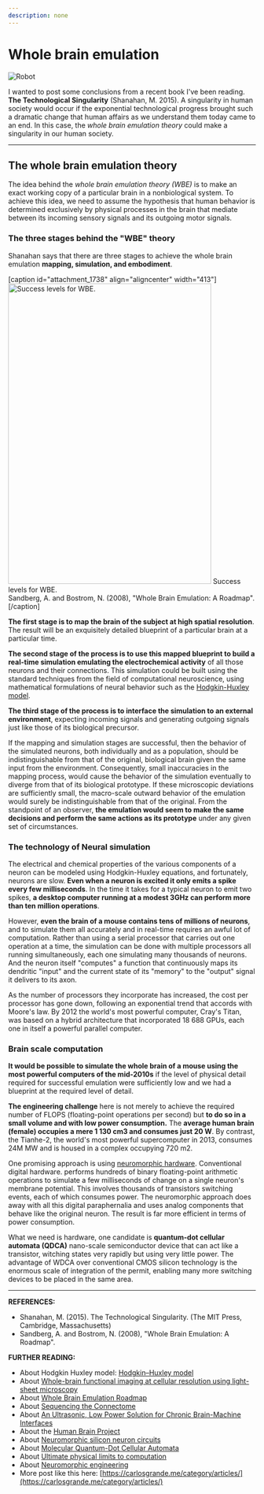 ```yaml
---
description: none
---
```


# Whole brain emulation

![Robot](https://carlosgrande.me/wp-content/uploads/2021/01/ba1e4da68a8260760c07e20617db0893-186x300.jpg)



I wanted to post some conclusions from a recent book I've been reading. **The Technological Singularity** (Shanahan, M. 2015). A singularity in human society would occur if the exponential technological progress brought such a dramatic change that human affairs as we understand them today came to an end. In this case, the *whole brain emulation theory* could make a singularity in our human society.

---

## The whole brain emulation theory
The idea behind the *whole brain emulation theory (WBE)* is to make an exact working copy of a particular brain in a nonbiological system. To achieve this idea, we need to assume the hypothesis that human behavior is determined exclusively by physical processes in the brain that mediate between its incoming sensory signals and its outgoing motor signals.

### The three stages behind the "WBE" theory
Shanahan says that there are three stages to achieve the whole brain emulation **mapping, simulation, and embodiment**.

[caption id="attachment_1738" align="aligncenter" width="413"]<a href="https://carlosgrande.me/wp-content/uploads/2021/01/SuccesLevelsWBE.jpg"><img src="https://carlosgrande.me/wp-content/uploads/2021/01/SuccesLevelsWBE.jpg" alt="Success levels for WBE." width="413" height="610" class="size-full wp-image-1738" /></a> Success levels for WBE.<br />Sandberg, A. and Bostrom, N. (2008), "Whole Brain Emulation: A Roadmap".[/caption]


**The first stage is to map the brain of the subject at high spatial resolution**. The result will be an exquisitely detailed blueprint of a particular brain at a particular time.

**The second stage of the process is to use this mapped blueprint to build a real-time simulation emulating the electrochemical activity** of all those neurons and their connections. This simulation could be built using the standard techniques from the field of computational neuroscience, using mathematical formulations of neural behavior such as the [Hodgkin-Huxley model](https://en.wikipedia.org/wiki/Hodgkin%E2%80%93Huxley_model#:~:text=The%20Hodgkin%E2%80%93Huxley%20model%2C%20or,as%20neurons%20and%20cardiac%20myocytes. "Hodgkin-Huxley model").

**The third stage of the process is to interface the simulation to an external environment**, expecting incoming signals and generating outgoing signals just like those of its biological precursor.

If the mapping and simulation stages are successful, then the behavior of the simulated neurons, both individually and as a population, should be indistinguishable from that of the original, biological brain given the same input from the environment. Consequently, small inaccuracies in the mapping process, would cause the behavior of the simulation eventually to diverge from that of its biological prototype. If these microscopic deviations are sufficiently small, the macro-scale outward behavior of the emulation would surely be indistinguishable from that of the original. From the standpoint of an observer, **the emulation would seem to make the same decisions and perform the same actions as its prototype** under any given set of circumstances.

### The technology of Neural simulation
The electrical and chemical properties of the various components of a neuron can be modeled using Hodgkin-Huxley equations, and fortunately, neurons are slow. **Even when a neuron is excited it only emits a spike every few milliseconds**. In the time it takes for a typical neuron to emit two spikes, **a desktop computer running at a modest 3GHz can perform more than ten million operations**.

However, **even the brain of a mouse contains tens of millions of neurons**, and to simulate them all accurately and in real-time requires an awful lot of computation. Rather than using a serial processor that carries out one operation at a time, the simulation can be done with multiple processors all running simultaneously, each one simulating many thousands of neurons. And the neuron itself "computes" a function that continuously maps its dendritic "input" and the current state of its "memory" to the "output" signal it delivers to its axon.

As the number of processors they incorporate has increased, the cost per processor has gone down, following an exponential trend that accords with Moore's law. By 2012 the world's most powerful computer, Cray's Titan, was based on a hybrid architecture that incorporated 18 688 GPUs, each one in itself a powerful parallel computer.

### Brain scale computation
**It would be possible to simulate the whole brain of a mouse using the most powerful computers of the mid-2010s** if the level of physical detail required for successful emulation were sufficiently low and we had a blueprint at the required level of detail.

**The engineering challenge** here is not merely to achieve the required number of FLOPS (floating-point operations per second) but **to do so in a small volume and with low power consumption.** The **average human brain (female) occupies a mere 1 130 cm3 and consumes just 20 W**. By contrast, the Tianhe-2, the world's most powerful supercomputer in 2013, consumes 24M MW and is housed in a complex occupying 720 m2.

One promising approach is using [neuromorphic hardware](http://https://en.wikipedia.org/wiki/Neuromorphic_engineering "neuromorphic hardware"). Conventional digital hardware. performs hundreds of binary floating-point arithmetic operations to simulate a few milliseconds of change on a single neuron's membrane potential. This involves thousands of transistors switching events, each of which consumes power. The neuromorphic approach does away with all this digital paraphernalia and uses analog components that behave like the original neuron. The result is far more efficient in terms of power consumption.

What we need is hardware, one candidate is **quantum-dot cellular automata (QDCA)** nano-scale semiconductor device that can act like a transistor, witching states very rapidly but using very little power. The advantage of WDCA over conventional CMOS silicon technology is the enormous scale of integration of the permit, enabling many more switching devices to be placed in the same area.

---

**REFERENCES:**

- Shanahan, M. (2015). The Technological Singularity. (The MIT Press, Cambridge, Massachusetts)
- Sandberg, A. and Bostrom, N. (2008), "Whole Brain Emulation: A Roadmap".


**FURTHER READING:**

- About Hodgkin Huxley model: [Hodgkin–Huxley model](https://en.wikipedia.org/wiki/Hodgkin%E2%80%93Huxley_model#:~:text=The%20Hodgkin%E2%80%93Huxley%20model%2C%20or,as%20neurons%20and%20cardiac%20myocytes.)
- About [Whole-brain functional imaging at cellular resolution using light-sheet microscopy](https://www.nature.com/articles/nmeth.2434)
- About [Whole Brain Emulation Roadmap](https://www.fhi.ox.ac.uk/brain-emulation-roadmap-report.pdf)
- About [Sequencing the Connectome](https://journals.plos.org/plosbiology/article?id=10.1371/journal.pbio.1001411)
- About [ An Ultrasonic, Low Power Solution
for Chronic Brain-Machine Interfaces](https://arxiv.org/pdf/1307.2196.pdf)
- About the [Human Brain Project](https://www.humanbrainproject.eu/en/)
- About [Neuromorphic silicon neuron circuits](https://www.frontiersin.org/articles/10.3389/fnins.2011.00073/full)
- About [Molecular Quantum-Dot Cellular Automata](https://www3.nd.edu/~lent/pdf/nd/Molecular_Quantum-Dot_Cellular_Automata.pdf)
- About [Ultimate physical limits to computation](https://cds.cern.ch/record/396654/files/9908043.pdf)
- About [Neuromorphic engineering](https://en.wikipedia.org/wiki/Neuromorphic_engineering)
- More post like this here: [https://carlosgrande.me/category/articles/](https://carlosgrande.me/category/articles/)